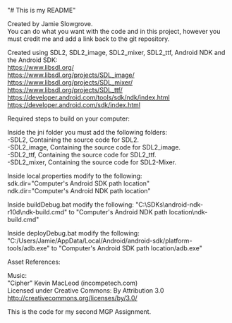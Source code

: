 "# This is my README"  
  
Created by Jamie Slowgrove.  
You can do what you want with the code and in this project, however you must credit me and add a link back to the git repository.  
  
Created using SDL2, SDL2_image, SDL2_mixer, SDL2_ttf, Android NDK and the Android SDK:  
https://www.libsdl.org/  
https://www.libsdl.org/projects/SDL_image/  
https://www.libsdl.org/projects/SDL_mixer/   
https://www.libsdl.org/projects/SDL_ttf/  
https://developer.android.com/tools/sdk/ndk/index.html  
https://developer.android.com/sdk/index.html  
  
Required steps to build on your computer:  
  
Inside the jni folder you must add the following folders:  
-SDL2, Containing the source code for SDL2.  
-SDL2_image, Containing the source code for SDL2_image.  
-SDL2_ttf, Containing the source code for SDL2_ttf.  
-SDL2_mixer, Containing the source code for SDL2-Mixer.  
  
Inside local.properties modify to the following:  
sdk.dir="Computer's Android SDK path location"  
ndk.dir="Computer's Android NDK path location"  

Inside buildDebug.bat modify the following:
"C:\SDKs\android-ndk-r10d\ndk-build.cmd" to "Computer's Android NDK path location\ndk-build.cmd"

Inside deployDebug.bat modify the following:
"C:/Users/Jamie/AppData/Local/Android/android-sdk/platform-tools/adb.exe" 
to "Computer's Android SDK path location/adb.exe"
  
Asset References:  
  
Music:  
"Cipher" Kevin MacLeod (incompetech.com)   
Licensed under Creative Commons: By Attribution 3.0  
http://creativecommons.org/licenses/by/3.0/  
  
This is the code for my second MGP Assignment.  